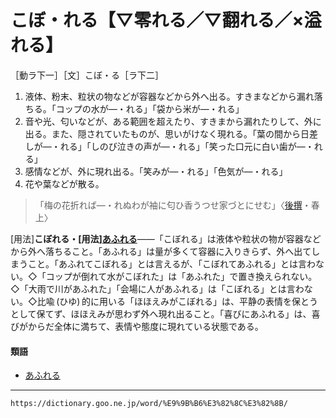 # こぼ・れる【▽零れる／▽翻れる／×溢れる】

［動ラ下一］［文］こぼ・る［ラ下二］
1. 液体、粉末、粒状の物などが容器などから外へ出る。すきまなどから漏れ落ちる。「コップの水が―・れる」「袋から米が―・れる」
2. 音や光、匂いなどが、ある範囲を超えたり、すきまから漏れたりして、外に出る。また、隠されていたものが、思いがけなく現れる。「葉の間から日差しが―・れる」「しのび泣きの声が―・れる」「笑った口元に白い歯が―・れる」
3. 感情などが、外に現れ出る。「笑みが―・れる」「色気が―・れる」
4. 花や葉などが散る。    
>「梅の花折れば―・れぬわが袖に匂ひ香うつせ家づとにせむ」〈[後撰](https://dictionary.goo.ne.jp/word/%E5%BE%8C%E6%92%B0%E5%92%8C%E6%AD%8C%E9%9B%86/#jn-79454)・春上〉
        

\[用法\]**こぼれる・\[用法\][あふれる](https://dictionary.goo.ne.jp/word/%E6%BA%A2%E3%82%8C%E3%82%8B_%28%E3%81%82%E3%81%B5%E3%82%8C%E3%82%8B%29/#jn-5976)**――「こぼれる」は液体や粒状の物が容器などから外へ落ちること。「あふれる」は量が多くて容器に入りきらず、外へ出てしまうこと。「あふれてこぼれる」とは言えるが、「こぼれてあふれる」とは言わない。◇「コップが倒れて水がこぼれた」は「あふれた」で置き換えられない。◇「大雨で川があふれた」「会場に人があふれる」は「こぼれる」とは言わない。◇比喩 (ひゆ) 的に用いる「ほほえみがこぼれる」は、平静の表情を保とうとして保てず、ほほえみが思わず外へ現れ出ること。「喜びにあふれる」は、喜びがからだ全体に満ちて、表情や態度に現れている状態である。

#### 類語

-   [あふれる](https://dictionary.goo.ne.jp/word/%E6%BA%A2%E3%82%8C%E3%82%8B_%28%E3%81%82%E3%81%B5%E3%82%8C%E3%82%8B%29/#jn-5976)

---
`https://dictionary.goo.ne.jp/word/%E9%9B%B6%E3%82%8C%E3%82%8B/`